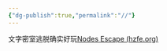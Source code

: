 ```yaml
---
{"dg-publish":true,"permalink":"//"}
---
```


文字密室逃脱确实好玩[Nodes Escape (hzfe.org)](https://nodes-escape.hzfe.org/)
